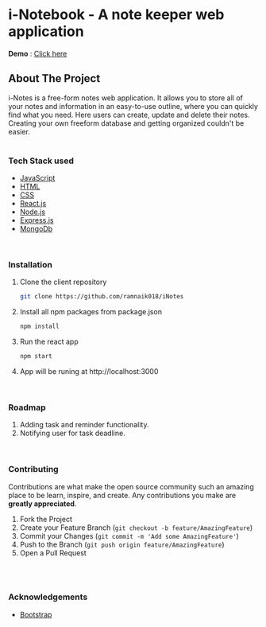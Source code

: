 # i-Notebook - A note keeper web application


**Demo** : [Click here](https://i-notes.netlify.app/)



<!-- ABOUT THE PROJECT -->
## **About The Project**

i-Notes is a free-form notes web application. It allows you to store all of your notes and information in an easy-to-use outline, where you can quickly find what you need. Here users can create, update and delete their notes. Creating your own freeform database and getting organized couldn't be easier.
<br/>
<br/>




### **Tech Stack used**

* [JavaScript](https://developer.mozilla.org/en-US/docs/Learn/Getting_started_with_the_web/JavaScript_basics)
* [HTML]()
* [CSS]()
* [React.js](https://reactjs.org/)
* [Node.js](https://nodejs.org/)
* [Express.js](https://expressjs.com/)
* [MongoDb](https://www.mongodb.com/)

<br/>

### **Installation**

1. Clone the client repository 
   ```sh
   git clone https://github.com/ramnaik018/iNotes
   ```

2. Install all npm packages from package.json
   ```sh
   npm install
   ```

3. Run the react app
    ```sh
    npm start
    ```
4. App will be runing at http://localhost:3000

<br/>


<!-- ROADMAP -->
### **Roadmap**
1) Adding task and reminder functionality.
2) Notifying user for task deadline.

<br/>

<!-- CONTRIBUTING -->
### **Contributing**

Contributions are what make the open source community such an amazing place to be learn, inspire, and create. Any contributions you make are **greatly appreciated**.

1. Fork the Project
2. Create your Feature Branch (`git checkout -b feature/AmazingFeature`)
3. Commit your Changes (`git commit -m 'Add some AmazingFeature'`)
4. Push to the Branch (`git push origin feature/AmazingFeature`)
5. Open a Pull Request
   
<br/>

<br/>

<!-- ACKNOWLEDGEMENTS -->
### **Acknowledgements**

* [Bootstrap](https://getbootstrap.com)
